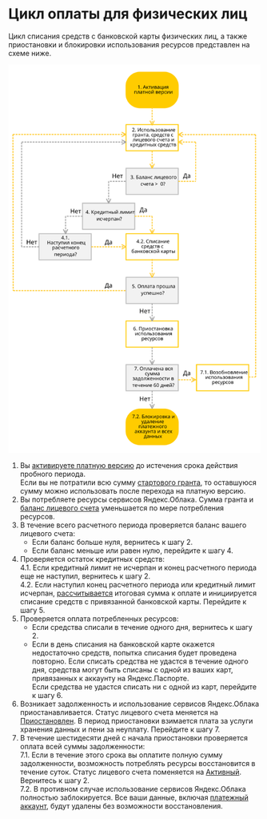 # Цикл оплаты для физических лиц

Цикл списания средств с банковской карты физических лиц, а также приостановки и блокировки использования ресурсов представлен на схеме ниже.

![](../_assets/cloud-ind-scheme-credit.svg)

1. Вы [активируете платную версию](../operations/activate-commercial.md) до истечения срока действия пробного периода. 
   <br/>Если вы не потратили всю сумму [стартового гранта](../concepts/bonus-account.md), то оставшуюся сумму можно использовать после перехода на платную версию.
1. Вы потребляете ресурсы сервисов Яндекс.Облака. Сумма гранта и [баланс лицевого счета](../concepts/personal-account.md#balance) уменьшается по мере потребления ресурсов. 
1. В течение всего расчетного периода проверяется баланс вашего лицевого счета:
   - Если баланс больше нуля, вернитесь к шагу 2. 
   - Если баланс меньше или равен нулю, перейдите к шагу 4. 
1. Проверяется остаток кредитных средств: 
     <br/>4.1. Если кредитный лимит не исчерпан и конец расчетного периода еще не наступил, вернитесь к шагу 2.
     <br/>4.2. Если наступил конец расчетного периода или кредитный лимит исчерпан, [рассчитывается](payment-methods-individual.md#payment-amount) итоговая сумма к оплате и инициируется списание средств с привязанной банковской карты. Перейдите к шагу 5. 
1. Проверяется оплата потребленных ресурсов: 
   - Если средства списали в течение одного дня, вернитесь к шагу 2. 
   - Если в день списания на банковской карте окажется недостаточно средств, попытка списания будет проведена повторно. Если списать средства не удастся в течение одного дня, средства могут быть списаны с одной из ваших карт, привязанных к аккаунту на Яндекс.Паспорте. <br/>Если средства не удастся списать ни с одной из карт, перейдите к шагу 6.
1. Возникает задолженность и использование сервисов Яндекс.Облака приостанавливается. Статус лицевого счета меняется на [Приостановлен](../concepts/personal-account.md#conditions). В период приостановки взимается плата за услуги хранения данных и пени за неуплату. Перейдите к шагу 7. 
1. В течение шестидесяти дней с начала приостановки проверяется оплата всей суммы задолженности:
    <br/>7.1. Если в течение этого срока вы оплатите полную сумму задолженности, возможность потреблять ресурсы восстановится в течение суток. Статус лицевого счета поменяется на [Активный](../concepts/personal-account.md#conditions). Вернитесь к шагу 2.
    <br/>7.2. В противном случае использование сервисов Яндекс.Облака полностью заблокируется. Все ваши данные, включая [платежный аккаунт](../concepts/billing-account.md), будут удалены без возможности восстановления. 


